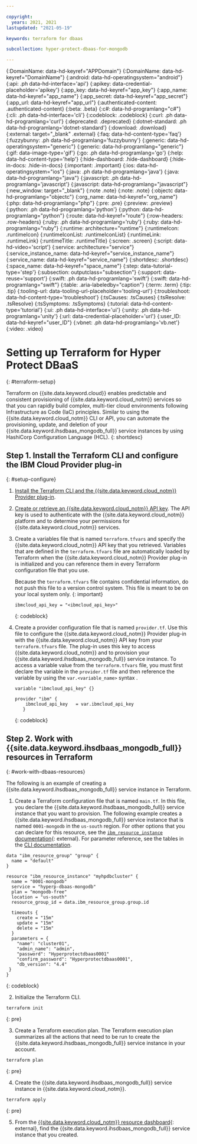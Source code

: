 ```yaml
---

copyright:
  years: 2021, 2021
lastupdated: "2021-05-19"

keywords: terraform for dbaas

subcollection: hyper-protect-dbaas-for-mongodb

---
```


{:DomainName: data-hd-keyref="APPDomain"}
{:DomainName: data-hd-keyref="DomainName"}
{:android: data-hd-operatingsystem="android"}
{:api: .ph data-hd-interface='api'}
{:apikey: data-credential-placeholder='apikey'}
{:app_key: data-hd-keyref="app_key"}
{:app_name: data-hd-keyref="app_name"}
{:app_secret: data-hd-keyref="app_secret"}
{:app_url: data-hd-keyref="app_url"}
{:authenticated-content: .authenticated-content}
{:beta: .beta}
{:c#: data-hd-programlang="c#"}
{:cli: .ph data-hd-interface='cli'}
{:codeblock: .codeblock}
{:curl: .ph data-hd-programlang='curl'}
{:deprecated: .deprecated}
{:dotnet-standard: .ph data-hd-programlang='dotnet-standard'}
{:download: .download}
{:external: target="_blank" .external}
{:faq: data-hd-content-type='faq'}
{:fuzzybunny: .ph data-hd-programlang='fuzzybunny'}
{:generic: data-hd-operatingsystem="generic"}
{:generic: data-hd-programlang="generic"}
{:gif: data-image-type='gif'}
{:go: .ph data-hd-programlang='go'}
{:help: data-hd-content-type='help'}
{:hide-dashboard: .hide-dashboard}
{:hide-in-docs: .hide-in-docs}
{:important: .important}
{:ios: data-hd-operatingsystem="ios"}
{:java: .ph data-hd-programlang='java'}
{:java: data-hd-programlang="java"}
{:javascript: .ph data-hd-programlang='javascript'}
{:javascript: data-hd-programlang="javascript"}
{:new_window: target="_blank"}
{:note .note}
{:note: .note}
{:objectc data-hd-programlang="objectc"}
{:org_name: data-hd-keyref="org_name"}
{:php: data-hd-programlang="php"}
{:pre: .pre}
{:preview: .preview}
{:python: .ph data-hd-programlang='python'}
{:python: data-hd-programlang="python"}
{:route: data-hd-keyref="route"}
{:row-headers: .row-headers}
{:ruby: .ph data-hd-programlang='ruby'}
{:ruby: data-hd-programlang="ruby"}
{:runtime: architecture="runtime"}
{:runtimeIcon: .runtimeIcon}
{:runtimeIconList: .runtimeIconList}
{:runtimeLink: .runtimeLink}
{:runtimeTitle: .runtimeTitle}
{:screen: .screen}
{:script: data-hd-video='script'}
{:service: architecture="service"}
{:service_instance_name: data-hd-keyref="service_instance_name"}
{:service_name: data-hd-keyref="service_name"}
{:shortdesc: .shortdesc}
{:space_name: data-hd-keyref="space_name"}
{:step: data-tutorial-type='step'}
{:subsection: outputclass="subsection"}
{:support: data-reuse='support'}
{:swift: .ph data-hd-programlang='swift'}
{:swift: data-hd-programlang="swift"}
{:table: .aria-labeledby="caption"}
{:term: .term}
{:tip: .tip}
{:tooling-url: data-tooling-url-placeholder='tooling-url'}
{:troubleshoot: data-hd-content-type='troubleshoot'}
{:tsCauses: .tsCauses}
{:tsResolve: .tsResolve}
{:tsSymptoms: .tsSymptoms}
{:tutorial: data-hd-content-type='tutorial'}
{:ui: .ph data-hd-interface='ui'}
{:unity: .ph data-hd-programlang='unity'}
{:url: data-credential-placeholder='url'}
{:user_ID: data-hd-keyref="user_ID"}
{:vbnet: .ph data-hd-programlang='vb.net'}
{:video: .video}


# Setting up Terraform for Hyper Protect DBaaS
{: #terraform-setup}

Terraform on {{site.data.keyword.cloud}} enables predictable and consistent provisioning of {{site.data.keyword.cloud_notm}} services so that you can rapidly build complex, multi-tier cloud environments following Infrastructure as Code (IaC) principles. Similar to using the {{site.data.keyword.cloud_notm}} CLI or API, you can automate the provisioning, update, and deletion of your {{site.data.keyword.ihsdbaas_mongodb_full}} service instances by using HashiCorp Configuration Language (HCL).
{: shortdesc}





## Step 1. Install the Terraform CLI and configure the IBM Cloud Provider plug-in
{: #setup-configure}

1. [Install the Terraform CLI and the {{site.data.keyword.cloud_notm}} Provider plug-in](/docs/ibm-cloud-provider-for-terraform?topic=ibm-cloud-provider-for-terraform-getting-started).
2. [Create or retrieve an {{site.data.keyword.cloud_notm}} API key](/docs/account?topic=account-userapikey#create_user_key). The API key is used to authenticate with the {{site.data.keyword.cloud_notm}} platform and to determine your permissions for {{site.data.keyword.cloud_notm}} services.
3. Create a variables file that is named `terraform.tfvars` and specify the {{site.data.keyword.cloud_notm}} API key that you retrieved. Variables that are defined in the `terraform.tfvars` file are automatically loaded by Terraform when the {{site.data.keyword.cloud_notm}} Provider plug-in is initialized and you can reference them in every Terraform configuration file that you use. 

   Because the `terraform.tfvars` file contains confidential information, do not push this file to a version control system. This file is meant to be on your local system only. 
   {: important}
   
   ```
   ibmcloud_api_key = "<ibmcloud_api_key>"
   ```
   {: codeblock}
   
4. Create a provider configuration file that is named `provider.tf`. Use this file to configure the {{site.data.keyword.cloud_notm}} Provider plug-in with the {{site.data.keyword.cloud_notm}} API key from your `terraform.tfvars` file. The plug-in uses this key to access {{site.data.keyword.cloud_notm}} and to provision your {{site.data.keyword.ihsdbaas_mongodb_full}} service instance. To access a variable value from the `terraform.tfvars` file, you must first declare the variable in the `provider.tf` file and then reference the variable by using the `var.<variable_name>` syntax . 
   ```
   variable "ibmcloud_api_key" {}
 
   provider "ibm" {
       ibmcloud_api_key   = var.ibmcloud_api_key
      }
   ```
   {: codeblock}

## Step 2. Work with {{site.data.keyword.ihsdbaas_mongodb_full}} resources in Terraform
{: #work-with-dbaas-resources}

The following is an example of creating a {{site.data.keyword.ihsdbaas_mongodb_full}} service instance in Terraform.

1. Create a Terraform configuration file that is named `main.tf`. In this file, you declare the {{site.data.keyword.ihsdbaas_mongodb_full}} service instance that you want to provision. The following example creates a {{site.data.keyword.ihsdbaas_mongodb_full}} service instance that is named `0001-mongodb` in the `us-south` region. For other options that you can declare for this resource, see the [`ibm_resource_instance` documentation](https://registry.terraform.io/providers/IBM-Cloud/ibm/latest/docs/resources/resource_instance){: external}. For parameter reference, see the tables in the [CLI documentation](/docs/hyper-protect-dbaas-for-mongodb?topic=hyper-protect-dbaas-for-mongodb-create-service#cli-create-service).
  ```
  data "ibm_resource_group" "group" {
    name = "default"
  }

  resource "ibm_resource_instance" "myhpdbcluster" {
    name = "0001-mongodb"
    service = "hyperp-dbaas-mongodb"
    plan = "mongodb-free"
    location = "us-south"
    resource_group_id = data.ibm_resource_group.group.id

    timeouts {
      create = "15m"
      update = "15m"
      delete = "15m"
    }
    parameters = {
      "name": "cluster01",
      "admin_name": "admin",
      "password": "Hyperprotectdbaas0001"
      "confirm_password": "Hyperprotectdbaas0001",
      "db_version": "4.4"
   }
  }
  ```
  {: codeblock}

2. Initialize the Terraform CLI. 
  ```
  terraform init
  ```
  {: pre}
   
3. Create a Terraform execution plan. The Terraform execution plan summarizes all the actions that need to be run to create the {{site.data.keyword.ihsdbaas_mongodb_full}} service instance in your account.
  ```
  terraform plan
  ```
  {: pre}
   
4. Create the {{site.data.keyword.ihsdbaas_mongodb_full}} service instance in {{site.data.keyword.cloud_notm}}.

  ```
  terraform apply
  ```
  {: pre}
   
5. From the [{{site.data.keyword.cloud_notm}} resource dashboard](https://cloud.ibm.com/resources){: external}, find the {{site.data.keyword.ihsdbaas_mongodb_full}} service instance that you created.

